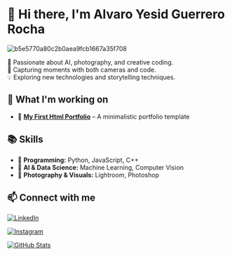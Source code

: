 # 👋 Hi there, I'm Alvaro Yesid Guerrero Rocha 

![b5e5770a80c2b0aea9fcb1667a35f708](https://github.com/user-attachments/assets/6e595540-9d42-4a3f-a9ff-f19bfb685537)


🎯 Passionate about AI, photography, and creative coding.  
📸 Capturing moments with both cameras and code.  
💡 Exploring new technologies and storytelling techniques.  

## 🚀 What I'm working on    
- 🔹 **[My First Html Portfolio](https://github.com/alvaroguerrerorocha/PortfolioAlvarito.git)** – A minimalistic portfolio template  

## 📚 Skills  
- 🔹 **Programming:** Python, JavaScript, C++  
- 🔹 **AI & Data Science:** Machine Learning, Computer Vision  
- 🔹 **Photography & Visuals:** Lightroom, Photoshop  

## 📫 Connect with me  
[![LinkedIn](https://img.shields.io/badge/LinkedIn-Profile-blue?style=flat&logo=linkedin)](https://www.linkedin.com/in/alvaro-yesid-guerrero-rocha-7b0752309/?utm_source=share&utm_campaign=share_via&utm_content=profile&utm_medium=ios_app)  

[![Instagram](https://img.shields.io/badge/Instagram-@alvaritoguerrero_-pink?style=flat&logo=instagram)](https://instagram.com/alvaritoguerrero_)  

[![GitHub Stats](https://github-readme-stats.vercel.app/api?username=alvaroguerrerorocha&show_icons=true&theme=tokyonight)](https://github.com/alvaroguerrerorocha)
